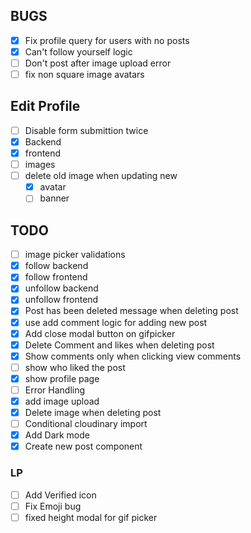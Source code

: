 ## BUGS

- [x] Fix profile query for users with no posts
- [x] Can't follow yourself logic
- [ ] Don't post after image upload error
- [ ] fix non square image avatars

## Edit Profile

- [ ] Disable form submittion twice
- [x] Backend
- [x] frontend
- [ ] images
- [ ] delete old image when updating new
  - [x] avatar
  - [ ] banner

## TODO

- [ ] image picker validations
- [x] follow backend
- [x] follow frontend
- [x] unfollow backend
- [x] unfollow frontend
- [x] Post has been deleted message when deleting post
- [x] use add comment logic for adding new post
- [x] Add close modal button on gifpicker
- [x] Delete Comment and likes when deleting post
- [x] Show comments only when clicking view comments
- [ ] show who liked the post
- [x] show profile page
- [ ] Error Handling
- [x] add image upload
- [x] Delete image when deleting post
- [ ] Conditional cloudinary import
- [x] Add Dark mode
- [x] Create new post component

### LP

- [ ] Add Verified icon
- [ ] Fix Emoji bug
- [ ] fixed height modal for gif picker
